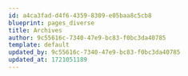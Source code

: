 ```yaml
---
id: a4ca3fad-d4f6-4359-8309-e05baa8c5cb8
blueprint: pages_diverse
title: Archives
author: 9c55616c-7340-47e9-bc83-f0bc3da40785
template: default
updated_by: 9c55616c-7340-47e9-bc83-f0bc3da40785
updated_at: 1721051189
---
```

